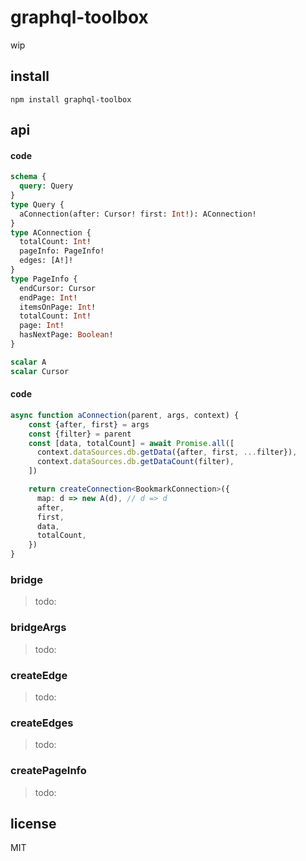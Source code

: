 # graphql-toolbox

wip

## install

```shell script
npm install graphql-toolbox
```

## api

#### code
```graphql
schema {
  query: Query
}
type Query {
  aConnection(after: Cursor! first: Int!): AConnection!
}
type AConnection {
  totalCount: Int!
  pageInfo: PageInfo!
  edges: [A!]!
}
type PageInfo {
  endCursor: Cursor
  endPage: Int!
  itemsOnPage: Int!
  totalCount: Int!
  page: Int!
  hasNextPage: Boolean!
}

scalar A
scalar Cursor
```
#### code

```ts
async function aConnection(parent, args, context) {
    const {after, first} = args
    const {filter} = parent
    const [data, totalCount] = await Promise.all([
      context.dataSources.db.getData({after, first, ...filter}),
      context.dataSources.db.getDataCount(filter),
    ])

    return createConnection<BookmarkConnection>({
      map: d => new A(d), // d => d
      after,
      first,
      data,
      totalCount,
    })
}
```
### bridge
> todo:
### bridgeArgs
> todo:
### createEdge
> todo:
### createEdges
> todo:
### createPageInfo
> todo:

## license
MIT
